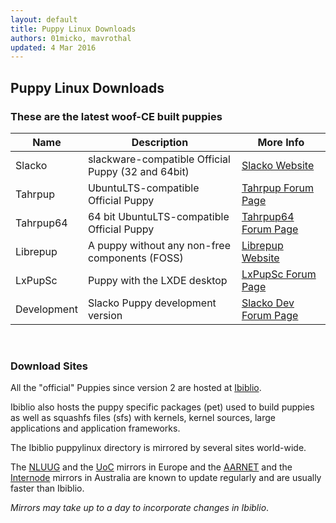 ```yaml
---
layout: default
title: Puppy Linux Downloads
authors: 01micko, mavrothal
updated: 4 Mar 2016
---
```

## Puppy Linux Downloads

### These are the latest woof-CE built puppies

|  Name          |       Description                                | More Info                  |
|----------------|--------------------------------------------------|----------------------------|
|Slacko          |slackware-compatible Official Puppy (32 and 64bit)|[Slacko Website][sla]       |
|Tahrpup         |UbuntuLTS-compatible Official Puppy               |[Tahrpup Forum Page][t32]   |
|Tahrpup64       |64 bit UbuntuLTS-compatible Official Puppy        |[Tahrpup64 Forum Page][t64] |
|Librepup        |A puppy without any non-free components (FOSS)    |[Librepup Website][lib]     |
|LxPupSc         |Puppy with the LXDE desktop                       |[LxPupSc Forum Page][lxp]   |
|Development     |Slacko Puppy development version                 |[Slacko Dev Forum Page][sde]|

[sla]: http://slacko.eezy.xyz
[t32]: http://murga-linux.com/puppy/viewtopic.php?t=96178
[t64]: http://murga-linux.com/puppy/viewtopic.php?t=96748
[lib]: http://librepup.info/
[lxp]: http://murga-linux.com/puppy/viewtopic.php?t=101527
[sde]: http://murga-linux.com/puppy/viewtopic.php?t=101827

<br/>

### Download Sites

All the "official" Puppies since version 2 are hosted at [Ibiblio](http://distro.ibiblio.org/puppylinux/).

Ibiblio also hosts the puppy specific packages (pet) used to build puppies as 
well as squashfs files (sfs) with kernels, kernel sources, large applications 
and application frameworks.

The Ibiblio puppylinux directory is mirrored by several sites world-wide.

The [NLUUG](http://ftp.nluug.nl/ftp/pub/os/Linux/distr/puppylinux/) and the 
[UoC](http://ftp.cc.uoc.gr/mirrors/linux/puppylinux/) mirrors in Europe and 
the [AARNET](http://mirror.aarnet.edu.au/pub/puppylinux/) and the 
[Internode](http://mirror.internode.on.net/pub/puppylinux/) mirrors in 
Australia are known to update regularly and are usually faster than Ibiblio.

_Mirrors may take up to a day to incorporate changes in Ibiblio_.
